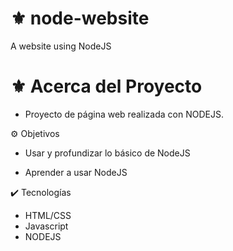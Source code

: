 # ⚜️ node-website
A website using NodeJS

# ⚜️ Acerca del Proyecto 

 - Proyecto de página web realizada con NODEJS.

⚙️ Objetivos

- Usar y profundizar lo básico de NodeJS

- Aprender a usar NodeJS



✔️ Tecnologías

- HTML/CSS
- Javascript
- NODEJS
